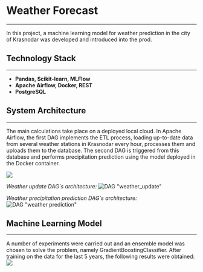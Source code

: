 # Weather Forecast

---
In this project, a machine learning model for weather prediction in the city of Krasnodar was developed and introduced into the prod.

## Technology Stack

---
* **Pandas, Scikit-learn, MLFlow**
* **Apache Airflow, Docker, REST**
* **PostgreSQL**

## System Architecture

---
The main calculations take place on a deployed local cloud. In Apache Airflow,
the first DAG implements the ETL process, loading up-to-date data from several weather stations in Krasnodar every hour, 
processes them and uploads them to the database. 
The second DAG is triggered from this database and performs precipitation prediction using the model deployed in the Docker container.
<p></p>
<img src="/home/dity/PycharmProjects/weather_forecast/weather_forecast.drawio.png"/>
<p></p>

*Weather update DAG`s architecture:*
<img src="/home/dity/PycharmProjects/weather_forecast/update_dag.png" title='DAG "weather_update"'>

*Weather precipitation prediction DAG`s architecture:*
<img src="/home/dity/PycharmProjects/weather_forecast/pred_dag.png" title="DAG &quot;weather prediction&quot;"/>

## Machine Learning Model

---
A number of experiments were carried out and an ensemble model 
was chosen to solve the problem, namely GradientBoostingClassifier. 
After training on the data for the last 5 years, 
the following results were obtained:
<img src="/home/dity/PycharmProjects/weather_forecast/training_confusion_matrix.png"/>
